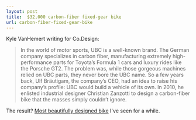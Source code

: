 ```yaml
---
layout: post
title:  $32,000 carbon-fiber fixed-gear bike
url: carbon-fiber-fixed-gear-bike
---
```


Kyle VanHemert writing for Co.Design:

> In the world of motor sports, UBC is a well-known brand. The German company specializes in carbon fiber, manufacturing extremely high-performance parts for Toyota’s Formula 1 cars and luxury rides like the Porsche GT2. The problem was, while those gorgeous machines relied on UBC parts, they never bore the UBC name. So a few years back, Ulf Bräutigam, the company’s CEO, had an idea to raise his company’s profile: UBC would build a vehicle of its own. In 2010, he enlisted industrial designer Christian Zanzotti to design a carbon-fiber bike that the masses simply couldn’t ignore.

The result? [Most beautifully designed bike](http://www.fastcodesign.com/1671042/a-32000-carbon-fiber-fixed-gear-bike-designed-by-a-formula-1-firm) I've seen for a while.

